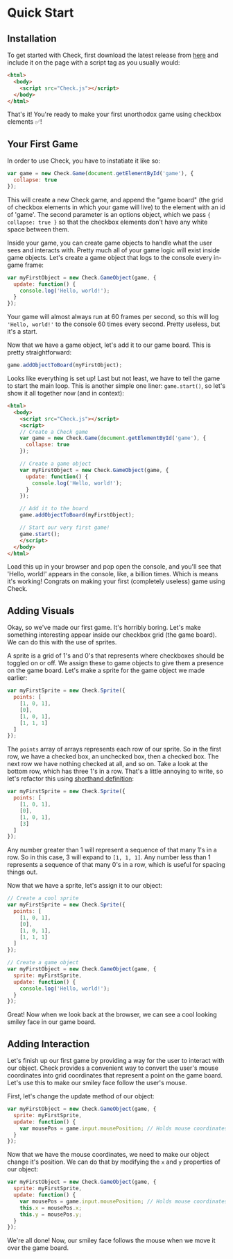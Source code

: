 # Quick Start

## Installation
To get started with Check, first download the latest release from [here](https://github.com/christopherwk210/check/releases) and include it on the page with a script tag as you usually would:

```html
<html>
  <body>
    <script src="Check.js"></script>
  </body>
</html>
```

That's it! You're ready to make your first unorthodox game using checkbox elements ✅!

## Your First Game
In order to use Check, you have to instatiate it like so:

```javascript
var game = new Check.Game(document.getElementById('game'), {
  collapse: true
});
```

This will create a new Check game, and append the "game board" (the grid of checkbox elements in which your game will live) to the element with an id of 'game'. The second parameter is an options object, which we pass `{ collapse: true }` so that the checkbox elements don't have any white space between them.

Inside your game, you can create game objects to handle what the user sees and interacts with. Pretty much all of your game logic will exist inside game objects. Let's create a game object that logs to the console every in-game frame:

```javascript
var myFirstObject = new Check.GameObject(game, {
  update: function() {
    console.log('Hello, world!');
  }
});
```

Your game will almost always run at 60 frames per second, so this will log `'Hello, world!'` to the console 60 times every second. Pretty useless, but it's a start.

Now that we have a game object, let's add it to our game board. This is pretty straightforward:

```javascript
game.addObjectToBoard(myFirstObject);
```

Looks like everything is set up! Last but not least, we have to tell the game to start the main loop. This is another simple one liner: `game.start()`, so let's show it all together now (and in context):

```html
<html>
  <body>
    <script src="Check.js"></script>
    <script>
    // Create a Check game
    var game = new Check.Game(document.getElementById('game'), {
      collapse: true
    });

    // Create a game object
    var myFirstObject = new Check.GameObject(game, {
      update: function() {
        console.log('Hello, world!');
      }
    });

    // Add it to the board
    game.addObjectToBoard(myFirstObject);

    // Start our very first game!
    game.start();
    </script>
  </body>
</html>
```

Load this up in your browser and pop open the console, and you'll see that 'Hello, world!' appears in the console, like, a billion times. Which is means it's working! Congrats on making your first (completely useless) game using Check.

## Adding Visuals
Okay, so we've made our first game. It's horribly boring. Let's make something interesting appear inside our checkbox grid (the game board). We can do this with the use of sprites.

A sprite is a grid of 1's and 0's that represents where checkboxes should be toggled on or off. We assign these to game objects to give them a presence on the game board. Let's make a sprite for the game object we made earlier:

```javascript
var myFirstSprite = new Check.Sprite({
  points: [
    [1, 0, 1],
    [0],
    [1, 0, 1],
    [1, 1, 1]
  ]
});
```

The `points` array of arrays represents each row of our sprite. So in the first row, we have a checked box, an unchecked box, then a checked box. The next row we have nothing checked at all, and so on. Take a look at the bottom row, which has three 1's in a row. That's a little annoying to write, so let's refactor this using [shorthand definition](/api/classes/sprite.md?id=shorthand-definition):

```javascript
var myFirstSprite = new Check.Sprite({
  points: [
    [1, 0, 1],
    [0],
    [1, 0, 1],
    [3]
  ]
});
```

Any number greater than 1 will represent a sequence of that many 1's in a row. So in this case, 3 will expand to `[1, 1, 1]`. Any number less than 1 represents a sequence of that many 0's in a row, which is useful for spacing things out.

Now that we have a sprite, let's assign it to our object:

```javascript
// Create a cool sprite
var myFirstSprite = new Check.Sprite({
  points: [
    [1, 0, 1],
    [0],
    [1, 0, 1],
    [1, 1, 1]
  ]
});

// Create a game object
var myFirstObject = new Check.GameObject(game, {
  sprite: myFirstSprite,
  update: function() {
    console.log('Hello, world!');
  }
});
```

Great! Now when we look back at the browser, we can see a cool looking smiley face in our game board.

## Adding Interaction
Let's finish up our first game by providing a way for the user to interact with our object. Check provides a convenient way to convert the user's mouse coordinates into grid coordinates that represent a point on the game board. Let's use this to make our smiley face follow the user's mouse.

First, let's change the update method of our object:

```javascript
var myFirstObject = new Check.GameObject(game, {
  sprite: myFirstSprite,
  update: function() {
    var mousePos = game.input.mousePosition; // Holds mouse coordinates!
  }
});
```

Now that we have the mouse coordinates, we need to make our object change it's position. We can do that by modifying the `x` and `y` properties of our object:

```javascript
var myFirstObject = new Check.GameObject(game, {
  sprite: myFirstSprite,
  update: function() {
    var mousePos = game.input.mousePosition; // Holds mouse coordinates!
    this.x = mousePos.x;
    this.y = mousePos.y;
  }
});
```

We're all done! Now, our smiley face follows the mouse when we move it over the game board.